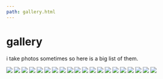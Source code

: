 ```yaml
---
path: gallery.html
---
```

# gallery

i take photos sometimes so here is a big list of them.

<a href="/assets/GAL-01.jpg" target="_blank"><img class="gallery" src="/assets/GAL-01T.jpg"></a>
<a href="/assets/GAL-02.jpg" target="_blank"><img class="gallery" src="/assets/GAL-02T.jpg"></a>
<a href="/assets/GAL-03.jpg" target="_blank"><img class="gallery" src="/assets/GAL-03T.jpg"></a>
<a href="/assets/GAL-04.jpg" target="_blank"><img class="gallery" src="/assets/GAL-04T.jpg"></a>
<a href="/assets/GAL-05.jpg" target="_blank"><img class="gallery" src="/assets/GAL-05T.jpg"></a>
<a href="/assets/GAL-06.jpg" target="_blank"><img class="gallery" src="/assets/GAL-06T.jpg"></a>
<a href="/assets/GAL-07.jpg" target="_blank"><img class="gallery" src="/assets/GAL-07T.jpg"></a>
<a href="/assets/GAL-08.jpg" target="_blank"><img class="gallery" src="/assets/GAL-08T.jpg"></a>
<a href="/assets/GAL-09.jpg" target="_blank"><img class="gallery" src="/assets/GAL-09T.jpg"></a>
<a href="/assets/GAL-10.jpg" target="_blank"><img class="gallery" src="/assets/GAL-10T.jpg"></a>
<a href="/assets/GAL-11.jpg" target="_blank"><img class="gallery" src="/assets/GAL-11T.jpg"></a>
<a href="/assets/GAL-12.jpg" target="_blank"><img class="gallery" src="/assets/GAL-12T.jpg"></a>
<a href="/assets/GAL-13.jpg" target="_blank"><img class="gallery" src="/assets/GAL-13T.jpg"></a>
<a href="/assets/GAL-14.jpg" target="_blank"><img class="gallery" src="/assets/GAL-14T.jpg"></a>
<a href="/assets/GAL-15.jpg" target="_blank"><img class="gallery" src="/assets/GAL-15T.jpg"></a>
<a href="/assets/GAL-16.jpg" target="_blank"><img class="gallery" src="/assets/GAL-16T.jpg"></a>
<a href="/assets/GAL-17.jpg" target="_blank"><img class="gallery" src="/assets/GAL-17T.jpg"></a>
<a href="/assets/GAL-18.jpg" target="_blank"><img class="gallery" src="/assets/GAL-18T.jpg"></a>
<a href="/assets/GAL-19.jpg" target="_blank"><img class="gallery" src="/assets/GAL-19T.jpg"></a>
<a href="/assets/GAL-20.jpg" target="_blank"><img class="gallery" src="/assets/GAL-20T.jpg"></a>


